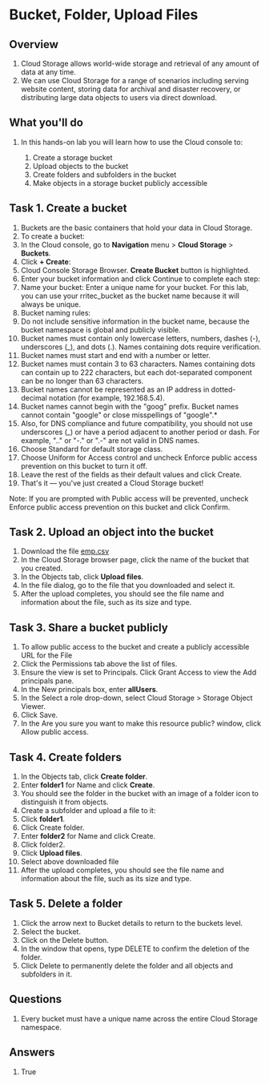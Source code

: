 # Bucket, Folder, Upload Files 

## Overview

1. Cloud Storage allows world-wide storage and retrieval of any amount of data at any time.
2. We can use Cloud Storage for a range of scenarios including serving website content, storing data for archival and disaster recovery, or distributing large data objects to users via direct download.

## What you'll do

1. In this hands-on lab you will learn how to use the Cloud console to:

    1. Create a storage bucket
    2. Upload objects to the bucket
    3. Create folders and subfolders in the bucket
    4. Make objects in a storage bucket publicly accessible

## Task 1. Create a bucket

1. Buckets are the basic containers that hold your data in Cloud Storage.
2. To create a bucket:
3. In the Cloud console, go to **Navigation** menu > **Cloud Storage** > **Buckets**.
4. Click **+ Create**:
5. Cloud Console Storage Browser. **Create Bucket** button is highlighted.
6. Enter your bucket information and click Continue to complete each step:
7. Name your bucket: Enter a unique name for your bucket. For this lab, you can use your rritec_bucket as the bucket name because it will always be unique.
8. Bucket naming rules:
9. Do not include sensitive information in the bucket name, because the bucket namespace is global and publicly visible.
10. Bucket names must contain only lowercase letters, numbers, dashes (-), underscores (_), and dots (.). Names containing dots require verification.
11. Bucket names must start and end with a number or letter.
12. Bucket names must contain 3 to 63 characters. Names containing dots can contain up to 222 characters, but each dot-separated component can be no longer than 63 characters.
13. Bucket names cannot be represented as an IP address in dotted-decimal notation (for example, 192.168.5.4).
14. Bucket names cannot begin with the "goog" prefix. Bucket names cannot contain "google" or close misspellings of "google".*
15. Also, for DNS compliance and future compatibility, you should not use underscores (_) or have a period adjacent to another period or dash. For example, ".." or "-." or ".-" are not valid in DNS names.
17. Choose Standard for default storage class.
18. Choose Uniform for Access control and uncheck Enforce public access prevention on this bucket to turn it off.
19. Leave the rest of the fields as their default values and click Create.
20. That's it — you've just created a Cloud Storage bucket!

Note: If you are prompted with Public access will be prevented, uncheck Enforce public access prevention on this bucket and click Confirm.

## Task 2. Upload an object into the bucket

1. Download the file [emp.csv](https://github.com/rritec/Azure-Cloud-Data-Engineering/blob/main/Lab%20Data/emp.csv)
2. In the Cloud Storage browser page, click the name of the bucket that you created.
3. In the Objects tab, click **Upload files**.
4. In the file dialog, go to the file that you downloaded and select it.
5. After the upload completes, you should see the file name and information about the file, such as its size and type.

## Task 3. Share a bucket publicly

1. To allow public access to the bucket and create a publicly accessible URL for the File
2. Click the Permissions tab above the list of files.
3. Ensure the view is set to Principals. Click Grant Access to view the Add principals pane.
4. In the New principals box, enter **allUsers**.
5. In the Select a role drop-down, select Cloud Storage > Storage Object Viewer.
6. Click Save.
7. In the Are you sure you want to make this resource public? window, click Allow public access.

## Task 4. Create folders

1. In the Objects tab, click **Create folder**.
2. Enter **folder1** for Name and click **Create**.
3. You should see the folder in the bucket with an image of a folder icon to distinguish it from objects.
4. Create a subfolder and upload a file to it:
5. Click **folder1**.
6. Click Create folder.
7. Enter **folder2** for Name and click Create.
8. Click folder2.
9. Click **Upload files**.
10. Select above downloaded file
11. After the upload completes, you should see the file name and information about the file, such as its size and type.

## Task 5. Delete a folder

1. Click the arrow next to Bucket details to return to the buckets level.
2. Select the bucket.
3. Click on the Delete button.
4. In the window that opens, type DELETE to confirm the deletion of the folder.
5. Click Delete to permanently delete the folder and all objects and subfolders in it.

## Questions

1. Every bucket must have a unique name across the entire Cloud Storage namespace.

## Answers

1. True

